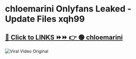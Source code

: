 
 # chloemarini Onlyfans Leaked - Update Files xqh99

## <h2><a href="https://clipsfans.com/chloemarini&ref=git">🔗 Click to LINKS ⏩⏩ 👉 🟢 chloemarini </a></h2>

<a href="https://clipsfans.com/chloemarini&ref=git" rel="nofollow" data-target="animated-image.originalLink"><img src="https://i.ibb.co.com/xMMVF88/686577567.gif" alt="Viral Video Original" style="max-width: 100%; display: inline-block;" data-target="animated-image.originalImage"></a>

